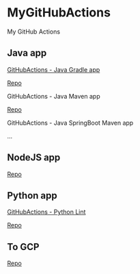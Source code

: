 # MyGitHubActions

My GitHub Actions

## Java app

[GitHubActions - Java Gradle app](GitHubActionsJavaGradle.md)

[Repo](https://github.com/briansu2004/MyGitHubActionsJavaApp)

GitHubActions - Java Maven app

[Repo](https://github.com/briansu2004/MyGitHubActionsJavaMavenApp)

GitHubActions - Java SpringBoot Maven app

...

## NodeJS app

[Repo](https://github.com/briansu2004/MyGitHubActionsNodeJSApp)

## Python app

[GitHubActions - Python Lint](GitHubActionsPythonLint.md)

[Repo](https://github.com/briansu2004/MyGitHubActionsPythonLint)

## To GCP

[Repo](https://github.com/briansu2004/MyGitHubActions2GCP)
